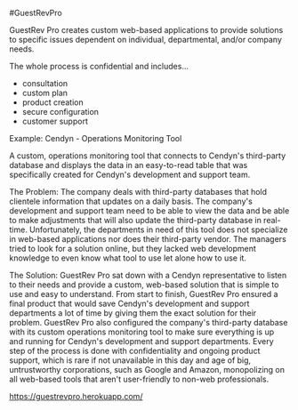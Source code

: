 #GuestRevPro

GuestRev Pro creates custom web-based applications to provide solutions to specific issues dependent on individual, departmental, and/or company needs.

The whole process is confidential and includes...
   - consultation
   - custom plan
   - product creation
   - secure configuration
   - customer support

Example: Cendyn - Operations Monitoring Tool

A custom, operations monitoring tool that connects to Cendyn's third-party database and displays the data in an easy-to-read table that was specifically created for Cendyn's development and support team.

The Problem: The company deals with third-party databases that hold clientele information that updates on a daily basis. The company's development and support team need to be able to view the data and be able to make adjustments that will also update the third-party database in real-time. Unfortunately, the departments in need of this tool does not specialize in web-based applications nor does their third-party vendor. The managers tried to look for a solution online, but they lacked web development knowledge to even know what tool to use let alone how to use it.

The Solution: GuestRev Pro sat down with a Cendyn representative to listen to their needs and provide a custom, web-based solution that is simple to use and easy to understand. From start to finish, GuestRev Pro ensured a final product that would save Cendyn's development and support departments a lot of time by giving them the exact solution for their problem. GuestRev Pro also configured the company's third-party database with its custom operations monitoring tool to make sure everything is up and running for Cendyn's development and support departments. Every step of the process is done with confidentiality and ongoing product support, which is rare if not unavailable in this day and age of big, untrustworthy corporations, such as Google and Amazon, monopolizing on all web-based tools that aren't user-friendly to non-web professionals.

https://guestrevpro.herokuapp.com/
